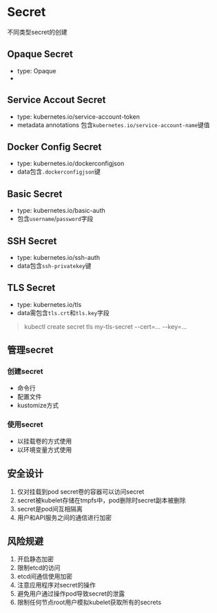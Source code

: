 # Secret

不同类型secret的创建

## Opaque Secret

- type: Opaque
- 

## Service Accout Secret

- type: kubernetes.io/service-account-token
- metadata annotations 包含`kubernetes.io/service-account-name`键值

## Docker Config Secret

- type: kubernetes.io/dockerconfigjson 
- data包含`.dockerconfigjson`键

## Basic Secret

- type: kubernetes.io/basic-auth
- 包含`username`/`password`字段

## SSH Secret

- type: kubernetes.io/ssh-auth 
- data包含`ssh-privatekey`键


## TLS Secret

- type: kubernetes.io/tls
- data需包含`tls.crt`和`tls.key`字段
  
> kubectl create secret tls my-tls-secret --cert=... --key=...

## 管理secret

### 创建secret
- 命令行
- 配置文件
- kustomize方式

### 使用secret

- 以挂载卷的方式使用
- 以环境变量方式使用

## 安全设计

1. 仅对挂载到pod secret卷的容器可以访问secret
2. secret被kubelet存储在tmpfs中，pod删除时secret副本被删除
3. secret是pod间互相隔离
4. 用户和API服务之间的通信进行加密

## 风险规避

1. 开启静态加密
2. 限制etcd的访问
3. etcd间通信使用加密
4. 注意应用程序对secret的操作
5. 避免用户通过操作pod导致secret的泄露
6. 限制任何节点root用户模拟kubelet获取所有的secrets

